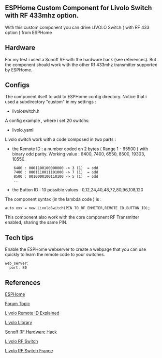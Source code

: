 ## ESPHome Custom Component for Livolo Switch with RF 433mhz option.

With this custom component you can drive LIVOLO Switch ( with RF 433 option ) from ESPHome


## Hardware 

For my test i used a Sonoff RF with the hardware hack (see references). But the component should work with the other Rf 433mhz transmitter supported by ESPHome.

## Configs

The component itself to add to ESPHome config directory. Notice that i used a subdirectory "custom" in my settings :

- livoloswitch.h

A config example , where i set 20 switchs: 

- livolo.yaml

Livolo switch work with a code composed in two parts : 
- the Remote ID : a number coded on 2 bytes ( Range 1 - 65500 ) with binary odd parity.
  Working value :  6400, 7400, 6550, 8500, 19303, 10550.
```
	6400 : ‭0001100100000000‬ -> 3 (1)  = odd
	7400 : ‭0001110011101000‬ -> 7 (1)  = odd
	8500 : ‭0010000100110100‬ -> 5 (1)  = odd 
	..
```
- the Button ID : 10 possible values :  0,12,24,40,48,72,80,96,108,120

The component syntax (in the lambda code ) is : 
```
auto xxx = new LivoloSwitch(PIN_TO_RF_EMMITER,REMOTE_ID,BUTTON_ID);
```
This component also work with the core component RF Transmitter enabled, sharing the same PIN.

## Tech tips

Enable the ESPHome webserver to create a webpage that you can use quickly to learn the remote code to your switches.

```
web_server:
  port: 80
```

## References

[ESPHome](https://esphome.io/)

[Forum Topic](https://community.home-assistant.io/t/livolo-switch-rf-433-custom-component/167378)

[Livolo Remote ID Explained](https://www.tyjtyj.com/livolo.php)

[Livolo Library](https://github.com/bitlinker/LivoloTx)

[Sonoff RF Hardware Hack](https://github.com/xoseperez/espurna/wiki/Hardware-Itead-Sonoff-RF-Bridge---Direct-Hack)

[Livolo RF Switch](https://www.banggood.com/Livolo-Black-Glass-Touch-Panel-Intermediate-Remote-EU-Switch-VL-C701SR-12-p-974101.html?rmmds=search&cur_warehouse=CN)

[Livolo RF Switch France](https://fr.aliexpress.com/item/513111555.html?spm=a2g0w.12010612.8148356.16.4c882289QWIUb2)
